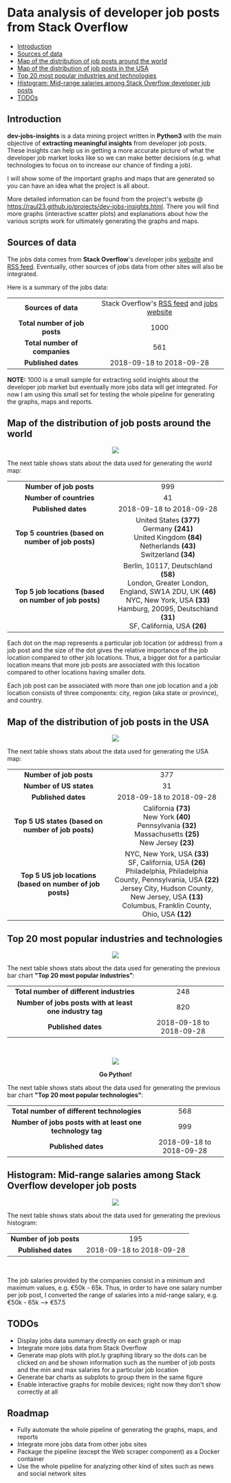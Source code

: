 # Data analysis of developer job posts from Stack Overflow

<!-- TOC depthFrom:2 depthTo:6 withLinks:1 updateOnSave:1 orderedList:0 -->

- [Introduction](#introduction)
- [Sources of data](#sources-of-data)
- [Map of the distribution of job posts around the world](#map-of-the-distribution-of-job-posts-around-the-world)
- [Map of the distribution of job posts in the USA](#map-of-the-distribution-of-job-posts-in-the-usa)
- [Top 20 most popular industries and technologies](#top-20-most-popular-industries-and-technologies)
- [Histogram: Mid-range salaries among Stack Overflow developer job posts](#histogram-mid-range-salaries-among-stack-overflow-developer-job-posts)
- [TODOs](#todos)

<!-- /TOC -->

## Introduction
**dev-jobs-insights** is a data mining project written in **Python3** with the
main objective of **extracting meaningful insights** from developer job posts.
These insights can help us in getting a more accurate picture of what the
developer job market looks like so we can make better decisions (e.g. what
technologies to focus on to increase our chance of finding a job).

I will show some of the important graphs and maps that are generated so you can
have an idea what the project is all about.

More detailed information can be found from the project's website @
https://raul23.github.io/projects/dev-jobs-insights.html. There you will find
more graphs (interactive scatter plots) and explanations about how the various
scripts work for ultimately generating the graphs and maps.

## Sources of data
The jobs data comes from **Stack Overflow**'s developer jobs
[website](https://stackoverflow.com/jobs) and
[RSS feed](https://stackoverflow.com/jobs/feed). Eventually, other sources of
jobs data from other sites will also be integrated.

Here is a summary of the jobs data:  
<table>
    <tr>
        <td align="center"><b>Sources of data</b></td>
        <td align="center">Stack Overflow's <a href="https://stackoverflow.com/jobs/feed">RSS feed</a> and <a href="https://stackoverflow.com/jobs">jobs website</a></td>
    </tr>
    <tr>
        <td align="center"><b>Total number of job posts</b></td>
        <td align="center">1000</td>
    </tr>
    <tr>
        <td align="center"><b>Total number of companies</b></td>
        <td align="center">561</td>
    </tr>
    <tr>
        <td align="center"><b>Published dates</b></td>
        <td align="center">2018-09-18 to 2018-09-28</td>
    </tr>
</table>

**NOTE:** 1000 is a small sample for extracting solid insights about the
developer job market but eventually more jobs data will get integrated. For now
I am using this small set for testing the whole pipeline for generating the
graphs, maps and reports.

## Map of the distribution of job posts around the world
<p align="center"><img src="https://github.com/raul23/images/blob/master/dev-jobs-insights/map_world.png"/></p>
<p align="center"></p>

The next table shows stats about the data used for generating the world map:   
<table>
    <tr>
        <td align="center"><b>Number of job posts</b></td>
        <td align="center">999</td>
    </tr>
    <tr>
        <td align="center"><b>Number of countries</b></td>
        <td align="center">41</td>
    </tr>
    <tr>
        <td align="center"><b>Published dates</b></td>
        <td align="center">2018-09-18 to 2018-09-28</td>
    </tr>
    <tr>
        <td align="center"><b>Top 5 countries (based on number of job posts)</b></td>
        <td align="center">
          United States <b>(377)</b> <br/>
          Germany <b>(241)</b> <br/>
          United Kingdom <b>(84)</b> <br/>
          Netherlands <b>(43)</b> <br/>
          Switzerland <b>(34)</b></td>
    </tr>
    <tr>
        <td align="center"><b>Top 5 job locations (based on number of job posts)</b></td>
        <td align="center">
        Berlin, 10117, Deutschland <b>(58)</b> <br/>
        London, Greater London, England, SW1A 2DU, UK <b>(46)</b> <br/>
        NYC, New York, USA <b>(33)</b> <br/>
        Hamburg, 20095, Deutschland <b>(31)</b> <br/>
        SF, California, USA <b>(26)</td>
    </tr>
</table>

Each dot on the map represents a particular job location (or address) from a job
post and the size of the dot gives the relative importance of the job location
compared to other job locations. Thus, a bigger dot for a particular location
means that more job posts are associated with this location compared to other
locations having smaller dots.

Each job post can be associated with more than one job location and a job
location consists of three components: city, region (aka state or province), and
country.

## Map of the distribution of job posts in the USA
<p align="center"><img src="https://github.com/raul23/images/blob/master/map_usa.png"/></p>
<p align="center"></p>

The next table shows stats about the data used for generating the USA map:   
<table>
    <tr>
        <td align="center"><b>Number of job posts</b></td>
        <td align="center">377</td>
    </tr>
    <tr>
        <td align="center"><b>Number of US states</b></td>
        <td align="center">31</td>
    </tr>
    <tr>
        <td align="center"><b>Published dates</b></td>
        <td align="center">2018-09-18 to 2018-09-28</td>
    </tr>
    <tr>
        <td align="center"><b>Top 5 US states (based on number of job posts)</b></td>
        <td align="center">
        California <b>(73)</b> <br/>
        New York <b>(40)</b> <br/>
        Pennsylvania <b>(32)</b> <br/>
        Massachusetts <b>(25)</b> <br/>
        New Jersey <b>(23)</b></td>
    </tr>
    <tr>
        <td align="center"><b>Top 5 US job locations (based on number of job posts)</b></td>
        <td align="center">
        NYC, New York, USA <b>(33)</b> <br/>
        SF, California, USA <b>(26)</b> <br/>
        Philadelphia, Philadelphia County, Pennsylvania, USA <b>(22)</b> <br>
        Jersey City, Hudson County, New Jersey, USA <b>(13)</b> <br/>
        Columbus, Franklin County, Ohio, USA <b>(12)</b></td>
    </tr>
</table>

## Top 20 most popular industries and technologies
<p align="center"><img src="https://github.com/raul23/images/blob/master/barh_industries.png"/></p>
<p align="center"></p>

The next table shows stats about the data used for generating the previous bar
chart **"Top 20 most popular industries"**:  
<table>
    <tr>
        <td align="center"><b>Total number of different industries</b></td>
        <td align="center">248</td>
    </tr>
    <tr>
        <td align="center"><b>Number of jobs posts with at least one industry tag</b></td>
        <td align="center">820</td>
    </tr>
    <tr>
        <td align="center"><b>Published dates</b></td>
        <td align="center">2018-09-18 to 2018-09-28</td>
    </tr>
</table>

<br/>

<p align="center"><img src="https://github.com/raul23/images/blob/master/barh_skills.png"></p>
<p align="center"><b>Go Python!</b></p>

The next table shows stats about the data used for generating the previous bar
chart **"Top 20 most popular technologies"**:  
<table>
    <tr>
        <td align="center"><b>Total number of different technologies</b></td>
        <td align="center">568</td>
    </tr>
    <tr>
        <td align="center"><b>Number of jobs posts with at least one technology tag</b></td>
        <td align="center">999</td>
    </tr>
    <tr>
        <td align="center"><b>Published dates</b></td>
        <td align="center">2018-09-18 to 2018-09-28</td>
    </tr>
</table>

## Histogram: Mid-range salaries among Stack Overflow developer job posts
<p align="center"><img src="https://github.com/raul23/images/blob/master/hist_salaries.png"/></p>
<p align="center"></p>

The next table shows stats about the data used for generating the previous histogram:
<table>
    <tr>
        <td align="center"><b>Number of job posts</b></td>
        <td align="center">195</td>
    </tr>
    <tr>
        <td align="center"><b>Published dates</b></td>
        <td align="center">2018-09-18 to 2018-09-28</td>
    </tr>
</table>

<br/>

The job salaries provided by the companies consist in a minimum and maximum
values, e.g. €50k - 65k. Thus, in order to have one salary number per job post,
I converted the range of salaries into a mid-range salary, e.g. €50k - 65k -->
€57.5

## TODOs
- Display jobs data summary directly on each graph or map
- Integrate more jobs data from Stack Overflow
- Generate map plots with plot.ly graphing library so the dots can be clicked on and be shown information such
as the number of job posts and the min and max salaries for a particular job location
- Generate bar charts as subplots to group them in the same figure
- Enable interactive graphs for mobile devices; right now they don't show correctly at all

## Roadmap
- Fully automate the whole pipeline of generating the graphs, maps, and reports
- Integrate more jobs data from other jobs sites
- Package the pipeline (except the Web scraper component) as a Docker container
- Use the whole pipeline for analyzing other kind of sites such as news and social network sites
